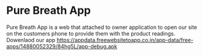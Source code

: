 # Pure Breath App
Pure Breath App is a web that attached to owner application to open our site on the customers phone to provide them with the product readings.
Dowenlaod our app https://appdata.freewebsitetoapp.co.in/app-data/free-apps/14880052329/84hg5L/app-debug.apk
